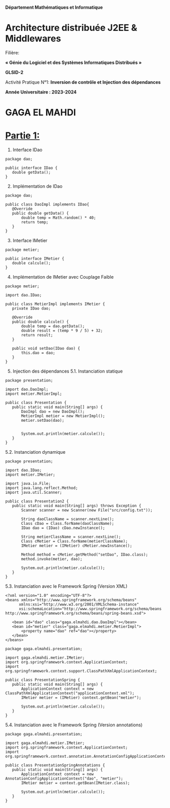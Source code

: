 **Département Mathématiques et Informatique**


# Architecture distribuée J2EE & Middlewares

Filière:

**« Génie du Logiciel et des Systèmes Informatiques Distribués »**

**GLSID-2**

Activité Pratique N°1: **Inversion de contrôle et Injection des dépendances**

**Année Universitaire : 2023-2024**

# GAGA EL MAHDI


# <span style="text-decoration:underline;">Partie 1:</span>



1. Interface IDao

```
package dao;

public interface IDao {
   double getData();
}
```



2. Implémentation de IDao

```
package dao;

public class DaoImpl implements IDao{
   @Override
   public double getData() {
       double temp = Math.random() * 40;
       return temp;
   }
}
```



3. Interface IMetier

```
package metier;

public interface IMetier {
   double calcule();
}
```



4. Implémentation de IMetier avec Couplage Faible

```
package metier;

import dao.IDao;

public class MetierImpl implements IMetier {
   private IDao dao;

   @Override
   public double calcule() {
       double temp = dao.getData();
       double result = (temp * 9 / 5) + 32;
       return result;
   }

   public void setDao(IDao dao) {
       this.dao = dao;
   }
}
```



5. Injection des dépendances
5.1. Instanciation statique

```
package presentation;

import dao.DaoImpl;
import metier.MetierImpl;

public class Presentation {
   public static void main(String[] args) {
       DaoImpl dao = new DaoImpl();
       MetierImpl metier = new MetierImpl();
       metier.setDao(dao);


       System.out.println(metier.calcule());
   }
}
```


5.2. Instanciation dynamique

```
package presentation;

import dao.IDao;
import metier.IMetier;

import java.io.File;
import java.lang.reflect.Method;
import java.util.Scanner;

public class Presentation2 {
   public static void main(String[] args) throws Exception {
       Scanner scanner = new Scanner(new File("src/config.txt"));

       String daoClassName = scanner.nextLine();
       Class cDao = Class.forName(daoClassName);
       IDao dao = (IDao) cDao.newInstance();

       String metierClassName = scanner.nextLine();
       Class cMetier = Class.forName(metierClassName);
       IMetier metier = (IMetier) cMetier.newInstance();

       Method method = cMetier.getMethod("setDao", IDao.class);
       method.invoke(metier, dao);

       System.out.println(metier.calcule());
   }
}
```


5.3. Instanciation avec le Framework Spring (Version XML)

```
<?xml version="1.0" encoding="UTF-8"?>
<beans xmlns="http://www.springframework.org/schema/beans"
      xmlns:xsi="http://www.w3.org/2001/XMLSchema-instance"
      xsi:schemaLocation="http://www.springframework.org/schema/beans http://www.springframework.org/schema/beans/spring-beans.xsd">

   <bean id="dao" class="gaga.elmahdi.dao.DaoImpl"></bean>
   <bean id="metier" class="gaga.elmahdi.metier.MetierImpl">
       <property name="dao" ref="dao"></property>
   </bean>
</beans>

package gaga.elmahdi.presentation;

import gaga.elmahdi.metier.IMetier;
import org.springframework.context.ApplicationContext;
import org.springframework.context.support.ClassPathXmlApplicationContext;

public class PresentationSpring {
   public static void main(String[] args) {
       ApplicationContext context = new ClassPathXmlApplicationContext("applicationContext.xml");
       IMetier metier = (IMetier) context.getBean("metier");

       System.out.println(metier.calcule());
   }
}
```


5.4. Instanciation avec le Framework Spring (Version annotations)

```
package gaga.elmahdi.presentation;

import gaga.elmahdi.metier.IMetier;
import org.springframework.context.ApplicationContext;
import org.springframework.context.annotation.AnnotationConfigApplicationContext;

public class PresentationSpringAnnotations {
   public static void main(String[] args) {
       ApplicationContext context = new AnnotationConfigApplicationContext("dao", "metier");
       IMetier metier = context.getBean(IMetier.class);

       System.out.println(metier.calcule());
   }
}
```
